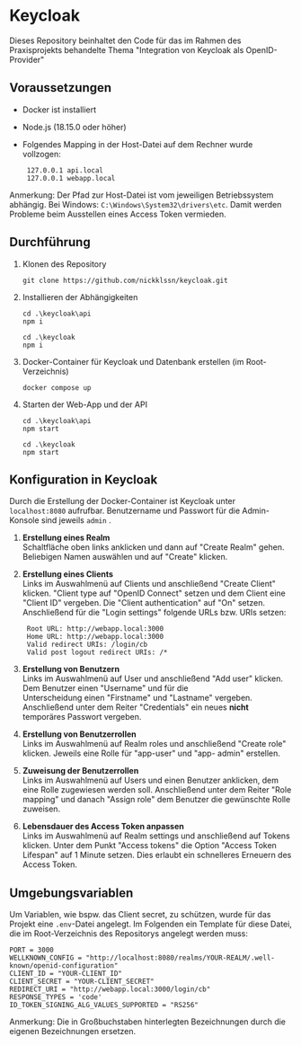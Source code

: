 # Keycloak
Dieses Repository beinhaltet den Code für das im Rahmen des Praxisprojekts behandelte Thema "Integration von Keycloak als OpenID-Provider"


## Voraussetzungen
- Docker ist installiert
- Node.js (18.15.0 oder höher)
- Folgendes Mapping in der Host-Datei auf dem Rechner wurde vollzogen:

  ```
   127.0.0.1 api.local
   127.0.0.1 webapp.local
   ```
Anmerkung: Der Pfad zur Host-Datei ist vom jeweiligen Betriebssystem abhängig. Bei Windows:
```C:\Windows\System32\drivers\etc```.
Damit werden Probleme beim Ausstellen eines Access Token vermieden.

## Durchführung
1. Klonen des Repository<br />

   ```shell
   git clone https://github.com/nickklssn/keycloak.git
   ```
2. Installieren der Abhängigkeiten<br />
  
     ```shell
     cd .\keycloak\api
     npm i
     ```
    ```shell
    cd .\keycloak
    npm i
    ```
3. Docker-Container für Keycloak und Datenbank erstellen (im Root-Verzeichnis)
    ```shell
    docker compose up
    ```
4. Starten der Web-App und der API
    ```shell
    cd .\keycloak\api
    npm start
     ```
    ```shell
    cd .\keycloak
    npm start
    ```

## Konfiguration in Keycloak
Durch die Erstellung der Docker-Container ist Keycloak unter ```localhost:8080``` aufrufbar.
Benutzername und Passwort für die Admin-Konsole sind jeweils ```admin``` .

1. **Erstellung eines Realm<br />**
   Schaltfläche oben links anklicken und dann auf "Create Realm" gehen. Beliebigen Namen auswählen und auf "Create" klicken.

2. **Erstellung eines Clients<br />**
   Links im Auswahlmenü auf Clients und anschließend "Create Client" klicken. "Client type auf "OpenID Connect" setzen und      dem Client eine "Client ID" vergeben. Die "Client authentication" auf "On" setzen. Anschließend für die "Login settings"     folgende URLs bzw. URIs setzen:
   ```shell
    Root URL: http://webapp.local:3000
    Home URL: http://webapp.local:3000
    Valid redirect URIs: /login/cb
    Valid post logout redirect URIs: /*
   ```
3. **Erstellung von Benutzern<br />**
   Links im Auswahlmenü auf User und anschließend "Add user" klicken. Dem Benutzer einen "Username" und für die       
   Unterscheidung einen "Firstname" und "Lastname" vergeben. Anschließend unter dem Reiter "Credentials" ein neues **nicht** 
   temporäres Passwort vergeben.

4. **Erstellung von Benutzerrollen<br />**
   Links im Auswahlmenü auf Realm roles und anschließend "Create role" klicken. Jeweils eine Rolle für "app-user" und "app- 
   admin" erstellen.
   
5. **Zuweisung der Benutzerrollen<br />**
   Links im Auswahlmenü auf Users und einen Benutzer anklicken, dem eine Rolle zugewiesen werden soll. Anschließend unter 
   dem Reiter "Role mapping" und danach "Assign role" dem Benutzer die gewünschte Rolle zuweisen.

6. **Lebensdauer des Access Token anpassen<br />**
   Links im Auswahlmenü auf Realm settings und anschließend auf Tokens klicken. Unter dem Punkt "Access tokens" die Option "Access 
   Token Lifespan" auf 1 Minute setzen. Dies erlaubt ein schnelleres Erneuern des Access Token.
   



## Umgebungsvariablen
  Um Variablen, wie bspw. das Client secret, zu schützen, wurde für das Projekt eine ```.env```-Datei angelegt. Im Folgenden   ein Template für diese Datei, die im Root-Verzeichnis des Repositorys angelegt werden muss:

  ```
PORT = 3000
WELLKNOWN_CONFIG = "http://localhost:8080/realms/YOUR-REALM/.well-known/openid-configuration"
CLIENT_ID = "YOUR-CLIENT_ID"
CLIENT_SECRET = "YOUR-CLIENT_SECRET"
REDIRECT_URI = "http://webapp.local:3000/login/cb"
RESPONSE_TYPES = 'code'
ID_TOKEN_SIGNING_ALG_VALUES_SUPPORTED = "RS256"
```
Anmerkung: Die in Großbuchstaben hinterlegten Bezeichnungen durch die eigenen Bezeichnungen ersetzen.


   
   
   
   
   


     
   
   
   
   
